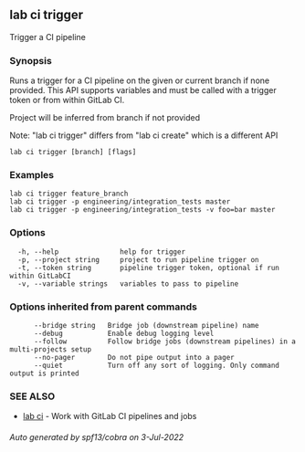 ## lab ci trigger

Trigger a CI pipeline

### Synopsis

Runs a trigger for a CI pipeline on the given or current branch if none provided.
This API supports variables and must be called with a trigger token or from within GitLab CI.

Project will be inferred from branch if not provided

Note: "lab ci trigger" differs from "lab ci create" which is a different API

```
lab ci trigger [branch] [flags]
```

### Examples

```
lab ci trigger feature_branch
lab ci trigger -p engineering/integration_tests master
lab ci trigger -p engineering/integration_tests -v foo=bar master
```

### Options

```
  -h, --help               help for trigger
  -p, --project string     project to run pipeline trigger on
  -t, --token string       pipeline trigger token, optional if run within GitLabCI
  -v, --variable strings   variables to pass to pipeline
```

### Options inherited from parent commands

```
      --bridge string   Bridge job (downstream pipeline) name
      --debug           Enable debug logging level
      --follow          Follow bridge jobs (downstream pipelines) in a multi-projects setup
      --no-pager        Do not pipe output into a pager
      --quiet           Turn off any sort of logging. Only command output is printed
```

### SEE ALSO

* [lab ci](lab_ci.md)	 - Work with GitLab CI pipelines and jobs

###### Auto generated by spf13/cobra on 3-Jul-2022
